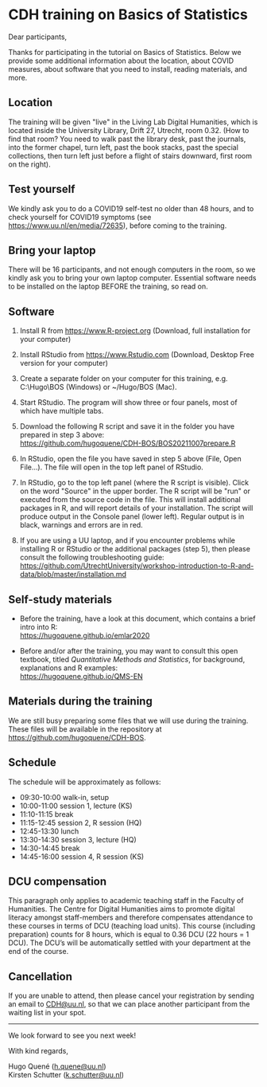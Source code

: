 # CDH training on Basics of Statistics

Dear participants, 
 
Thanks for participating in the tutorial on Basics of Statistics. Below we provide some additional information about the location, about COVID measures, about software that you need to install, reading materials, and more. 

## Location 

The training will be given "live" in the Living Lab Digital Humanities, which is located inside the University Library, Drift 27, Utrecht, room 0.32. 
(How to find that room? You need to walk past the library desk, past the journals, into the former chapel, turn left, past the book stacks, past the special collections, then turn left just before a flight of stairs downward, first room on the right).

## Test yourself

We kindly ask you to do a COVID19 self-test no older than 48 hours, and to check yourself for COVID19 symptoms (see <https://www.uu.nl/en/media/72635>), before coming to the training. 

## Bring your laptop

There will be 16 participants, and not enough computers in the room, so we kindly ask you to bring your own laptop computer. Essential software needs to be installed on the laptop BEFORE the training, so read on. 

## Software 

1. Install R from <https://www.R-project.org> (Download, full installation for your computer)

2. Install RStudio from <https://www.Rstudio.com> (Download, Desktop Free version for your computer)

3. Create a separate folder on your computer for this training, e.g. C:\\Hugo\\BOS (Windows) or ~/Hugo/BOS (Mac).

4. Start RStudio. The program will show three or four panels, most of which have multiple tabs.  

5. Download the following R script and save it in the folder you have prepared in step 3 above:   
   <https://github.com/hugoquene/CDH-BOS/BOS20211007prepare.R>

6. In RStudio, open the file you have saved in step 5 above (File, Open File...). The file will open in the top left panel of RStudio. 

7. In RStudio, go to the top left panel (where the R script is visible). Click on the word "Source" in the upper border. The R script will be "run" or executed from the source code in the file. This will install additional packages in R, and will report details of your installation. The script will produce output in the Console panel (lower left). Regular output is in black, warnings and errors are in red. 

8. If you are using a UU laptop, and if you encounter problems while installing R or RStudio or the additional packages (step 5), then please consult the following troubleshooting guide:   
   <https://github.com/UtrechtUniversity/workshop-introduction-to-R-and-data/blob/master/installation.md>


## Self-study materials

* Before the training, have a look at this document, which contains a brief intro into R:   
   <https://hugoquene.github.io/emlar2020>

* Before and/or after the training, you may want to consult this open textbook, titled _Quantitative Methods and Statistics_, for background, explanations and R examples:    
   <https://hugoquene.github.io/QMS-EN>


## Materials during the training

We are still busy preparing some files that we will use during the training. These files will be available in the repository at   
<https://github.com/hugoquene/CDH-BOS>.

## Schedule

The schedule will be approximately as follows:

* 09:30-10:00  walk-in, setup   
* 10:00-11:00  session 1, lecture (KS)   
* 11:10-11:15  break   
* 11:15-12:45  session 2, R session (HQ)   
* 12:45-13:30  lunch   
* 13:30-14:30  session 3, lecture (HQ)   
* 14:30-14:45  break   
* 14:45-16:00  session 4, R session (KS)   

## DCU compensation

This paragraph only applies to academic teaching staff in the Faculty of Humanities. The Centre for Digital Humanities aims to promote digital literacy amongst staff-members and therefore compensates attendance to these courses in terms of DCU (teaching load units). This course (including preparation) counts for 8 hours, which is equal to 0.36 DCU (22 hours = 1 DCU). The DCU’s will be automatically settled with your department at the end of the course.

## Cancellation

If you are unable to attend, then please cancel your registration by sending an email to <CDH@uu.nl>, so that we can place another participant from the waiting list in your spot. 

---

We look forward to see you next week! 

With kind regards, 

Hugo Quené (h.quene@uu.nl)   
Kirsten Schutter (k.schutter@uu.nl)
 
 
 
